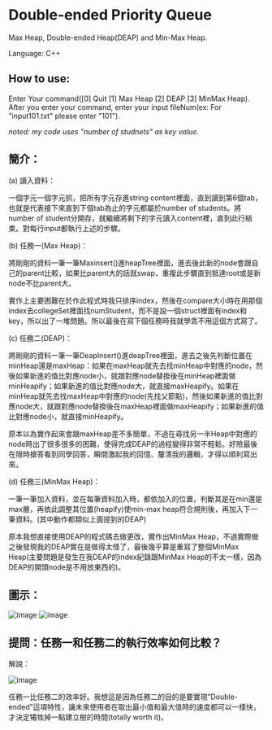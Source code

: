 # Double-ended Priority Queue
Max Heap, Double-ended Heap(DEAP) and Min-Max Heap. 

Language: C++
## How to use: 
Enter Your command([0] Quit [1] Max Heap [2] DEAP [3] MinMax Heap). After you enter your command, enter your input fileNum(ex: For "input101.txt" please enter "101").

*noted: my code uses "number of studnets" as key value.*



## 簡介：
(a) 讀入資料：

一個字元一個字元抓，把所有字元存進string content裡面，直到讀到第6個tab，也就是代表接下來直到下個tab為止的字元都屬於number of students。將number of student分開存，就繼續將剩下的字元讀入content裡，直到此行結束。對每行input都執行上述的步驟。

(b) 任務一(Max Heap)：

將剛剛的資料一筆一筆Maxinsert()進heapTree裡面，進去後此新的node會跟自己的parent比較，如果比parent大的話就swap，重複此步驟直到抵達root或是新node不比parent大。

實作上主要困難在於作此程式時我只排序index，然後在compare大小時在用那個index去collegeSet裡面找numStudent，而不是設一個struct裡面有index和key，所以出了一堆問題。所以最後在寫下個任務時我就學乖不用這個方式寫了。

(c) 任務二(DEAP)：

將剛剛的資料一筆一筆DeapInsert()進deapTree裡面，進去之後先判斷位置在minHeap還是maxHeap：如果在maxHeap就先去找minHeap中對應的node，然後如果新進的值比對應node小，就跟對應node替換後在minHeap裡面做minHeapify；如果新進的值比對應node大，就直接maxHeapify。如果在minHeap就先去找maxHeap中對應的node(先找父節點)，然後如果新進的值比對應node大，就跟對應node替換後在maxHeap裡面做maxHeapify；如果新進的值比對應node小，就直接minHeapify。

原本以為實作起來會跟maxHeap差不多簡單，不過在尋找另一半Heap中對應的node時出了很多很多的困難，使得完成DEAP的過程變得非常不輕鬆。好險最後在限時搶答看到同學回答，瞬間激起我的回憶、釐清我的邏輯，才得以順利寫出來。

(d) 任務三(MinMax Heap)：

一筆一筆加入資料，並在每筆資料加入時，都依加入的位置，判斷其是在min還是max層，再依此調整其位置(heapify)使min-max heap符合規則後，再加入下一筆資料。(其中動作都類似上面提到的DEAP)

原本我想直接使用DEAP的程式碼去做更改，實作出MinMax Heap，不過實際做之後發現我的DEAP實在是做得太怪了，最後幾乎算是重寫了整個MinMax Heap(主要問題是發生在我DEAP的index紀錄跟MinMax Heap的不太一樣，因為DEAP的開頭node是不用放東西的)。

## 圖示：
![image](https://github.com/PBoy20511/Double-ended-Priority-Queue/blob/main/temp/任務一MaxHeap流程圖.jpg)
![image](https://github.com/PBoy20511/Double-ended-Priority-Queue/blob/main/temp/任務二DEAP流程圖.jpg)

## 提問：任務一和任務二的執行效率如何比較？
解說：

![image](https://github.com/PBoy20511/Double-ended-Priority-Queue/blob/main/temp/messageImage_1646709323512.jpg)

任務一比任務二的效率好。我想這是因為任務二的目的是要實現”Double-ended”這項特性，讓未來使用者在取出最小值和最大值時的速度都可以一樣快，才決定犧牲掉一點建立樹的時間(totally worth it)。

